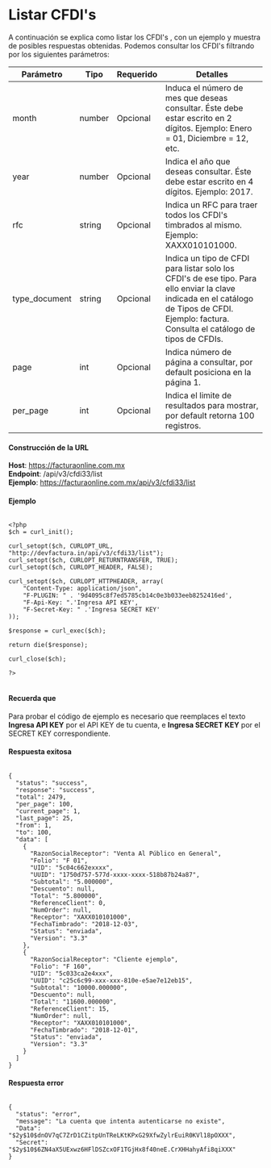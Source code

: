 # Listar CFDI's

A continuación se explica como listar los CFDI's , con un ejemplo y  muestra de posibles respuestas obtenidas.
Podemos consultar los CFDI's filtrando por los siguientes parámetros:

<table>
    <thead>
        <tr>
            <th>Parámetro</th>
            <th>Tipo</th>
            <th>Requerido</th>
            <th>Detalles</th>
        </tr>
    </thead>
    <body>
        <tr>
            <td>month</td>
            <td>number</td>
            <td>Opcional</td>
            <td>Induca el número de mes que deseas consultar. Éste debe estar escrito en 2 dígitos. Ejemplo: Enero = 01, Diciembre = 12, etc.</td>
        </tr>
        <tr>
            <td>year</td>
            <td>number</td>
            <td>Opcional</td>
            <td>Indica el año que deseas consultar. Éste debe estar escrito en 4 dígitos. Ejemplo: 2017.</td>
        </tr>
        <tr>
            <td>rfc</td>
            <td>string</td>
            <td>Opcional</td>
            <td>Indica un RFC para traer todos los CFDI's timbrados al mismo. Ejemplo: XAXX010101000.</td>
        </tr>
        <tr>
            <td>type_document</td>
            <td>string</td>
            <td>Opcional</td>
            <td>Indica un tipo de CFDI para listar solo los CFDI's de ese tipo. Para ello enviar la clave indicada en el catálogo de Tipos de CFDI. Ejemplo: factura. Consulta el catálogo de tipos de CFDIs.</td>
        </tr>
        <tr>
            <td>page</td>
            <td>int</td>
            <td>Opcional</td>
            <td>Indica número de página a consultar, por default posiciona en la página 1.</td>
        </tr>
        <tr>
            <td>per_page</td>
            <td>int</td>
            <td>Opcional</td>
            <td>Indica el limite de resultados para mostrar, por default retorna 100 registros.</td>
        </tr>
    </body>
</table>


#### Construcción de la URL

**Host**: https://facturaonline.com.mx  
**Endpoint**:  /api/v3/cfdi33/list  
**Ejemplo**:  https://facturaonline.com.mx/api/v3/cfdi33/list  


#### Ejemplo

```

<?php
$ch = curl_init();

curl_setopt($ch, CURLOPT_URL, "http://devfactura.in/api/v3/cfdi33/list");
curl_setopt($ch, CURLOPT_RETURNTRANSFER, TRUE);
curl_setopt($ch, CURLOPT_HEADER, FALSE);

curl_setopt($ch, CURLOPT_HTTPHEADER, array(
    "Content-Type: application/json",
    "F-PLUGIN: " . '9d4095c8f7ed5785cb14c0e3b033eeb8252416ed',
    "F-Api-Key: ".'Ingresa API KEY',
    "F-Secret-Key: " .'Ingresa SECRET KEY'
));

$response = curl_exec($ch);

return die($response);

curl_close($ch);

?>


```


#### Recuerda que

Para probar el código de ejemplo es necesario que reemplaces el texto  **Ingresa API KEY**  por el API KEY de tu cuenta, e **Ingresa SECRET KEY**  por el SECRET KEY correspondiente.


#### Respuesta exitosa

```

{
  "status": "success",
  "response": "success",
  "total": 2479,
  "per_page": 100,
  "current_page": 1,
  "last_page": 25,
  "from": 1,
  "to": 100,
  "data": [
    {
      "RazonSocialReceptor": "Venta Al Público en General",
      "Folio": "F 01",
      "UID": "5c04c662exxxx",
      "UUID": "1750d757-577d-xxxx-xxxx-518b87b24a87",
      "Subtotal": "5.000000",
      "Descuento": null,
      "Total": "5.800000",
      "ReferenceClient": 0,
      "NumOrder": null,
      "Receptor": "XAXX010101000",
      "FechaTimbrado": "2018-12-03",
      "Status": "enviada",
      "Version": "3.3"
    },
    {
      "RazonSocialReceptor": "Cliente ejemplo",
      "Folio": "F 160",
      "UID": "5c033ca2e4xxx",
      "UUID": "c25c6c99-xxx-xxx-810e-e5ae7e12eb15",
      "Subtotal": "10000.000000",
      "Descuento": null,
      "Total": "11600.000000",
      "ReferenceClient": 15,
      "NumOrder": null,
      "Receptor": "XAXX010101000",
      "FechaTimbrado": "2018-12-01",
      "Status": "enviada",
      "Version": "3.3"
    }
  ]
}

```


#### Respuesta error

```

{
  "status": "error",
  "message": "La cuenta que intenta autenticarse no existe",
  "Data": "$2y$10$dnOV7qC7ZrD1CZitpUnTReLKtKPxG29XfwZylrEuiR0KVl18pOXXX",
  "Secret": "$2y$10$6ZN4aX5UExwz6HFlDSZcxOF1TGjHx8f40neE.CrXHHahyAfi8qiXXX"
}

```
